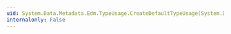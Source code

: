 ```yaml
---
uid: System.Data.Metadata.Edm.TypeUsage.CreateDefaultTypeUsage(System.Data.Metadata.Edm.EdmType)
internalonly: False
---
```

